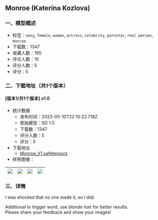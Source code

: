 ## Monroe (Katerina Kozlova)
### 一、模型概述

- 标签：`sexy`, `female`, `woman`, `actress`, `celebrity`, `pornstar`, `real person`, `monroe`
- 下载数：1347
- 收藏人数：195
- 评论人数：10
- 评分人数：5
- 评分：5

### 二、下载地址（共1个版本）

#### [版本1/共1个版本] v1.0

- 统计数据
  - 发布时间：2023-05-10T22:10:22.718Z
  - 原始模型：SD 1.5
  - 下载数：1347
  - 评分人数：5
  - 评分：5
- 下载地址
  - [Monroe_V1.safetensors](https://civitai.com/api/download/models/67505)
- 样例图像：

| <img src="https://image.civitai.com/xG1nkqKTMzGDvpLrqFT7WA/5042b520-8fdc-4004-a208-a2254b45d7d9/width=450/750374.jpeg" /> | <img src="https://image.civitai.com/xG1nkqKTMzGDvpLrqFT7WA/daf02d74-ed58-4393-bb0c-2024f306227c/width=450/750363.jpeg" /> | <img src="https://image.civitai.com/xG1nkqKTMzGDvpLrqFT7WA/7c1d032e-2984-4929-b2fa-21537c3b4bb7/width=450/750367.jpeg" /> | <img src="https://image.civitai.com/xG1nkqKTMzGDvpLrqFT7WA/09ad2184-9b96-4323-84c9-82a84c6abb25/width=450/750377.jpeg" /> |
| ---- | ---- | ---- | ---- |


### 三、详情
<p>I was shocked that no one made it, so I did)</p><p>Additional to trigger word, use <em>blonde hair</em> for better results.<br />Please share your feedback and show your images!</p>